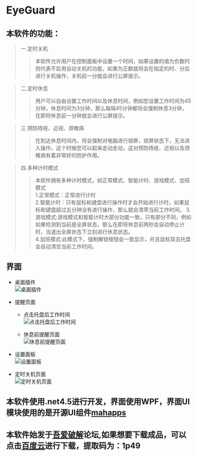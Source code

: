 # EyeGuard
## 本软件的功能：
> 一.定时关机  
>> 本软件允许用户在控制面板中设置一个时间，如果设置的值为负数时则代表不启用自动关机的功能，如果为正数就将会在指定的时、分后进行关机操作，关机前一分就会进行公屏提示。 

> 二.定时休息  
>> 用户可以自由设置工作时间以及休息时间，例如您设置工作时间为45分钟，休息时间为3分钟，那么每隔45分钟都将会强制休息3分钟，在即将休息前一分钟就会进行公屏提示。  

> 三.预防痔疮、近视、颈椎病 
>> 在到达休息时间内，将会强制对电脑进行锁屏，锁屏状态下，无法进入操作，这个时候您可以起来走动走动，这对预防痔疮、近视以及颈椎病有着非常好的防护作用。

> 四.多种计时模式
>> 本软件拥有多种计时模式，如正常模式、智能计时、游戏模式、加班模式  
> 1.正常模式：正常进行计时  
> 2.智能计时：只有鼠标和键盘进行操作时才会开始进行计时，如果鼠标和键盘超过五分钟没有进行操作，那么就会清零当前工作时间。
> 3.游戏模式:游戏模式和智能计时大部分功能一致，只有部分不同，例如如果检测到当前是全屏状态，那么在即将休息前两秒会自动停止计时，当退出全屏状态下立刻进行休息状态。  
> 4.加班模式:此模式下，强制解锁按钮会一致显示，并且鼠标双击托盘会自动清空当前工作时间。  

## 界面
+ 桌面插件  
  ![桌面插件](https://github.com/kaixin1995/EyeGuard/blob/master/Images/%E6%A1%8C%E9%9D%A2%E6%8F%92%E4%BB%B6.png)

+ 提醒页面
  - 点击托盘后工作时间  
    ![点击托盘后工作时间](https://github.com/kaixin1995/EyeGuard/blob/master/Images/%E6%8F%90%E7%A4%BA%E9%9D%A2%E6%9D%BF.png)

  - 休息前提醒页面  
    ![休息前提醒页面](https://github.com/kaixin1995/EyeGuard/blob/master/Images/%E4%BC%91%E6%81%AF%E5%89%8D%E6%8F%90%E9%86%92.png)

+ 设置面板  
  ![设置面板](https://github.com/kaixin1995/EyeGuard/blob/master/Images/%E8%AE%BE%E7%BD%AE%E9%9D%A2%E6%9D%BF.png)

+ 定时关机页面  
  ![定时关机页面](https://github.com/kaixin1995/EyeGuard/blob/master/Images/%E8%87%AA%E5%8A%A8%E5%85%B3%E6%9C%BA.png)


## 本软件使用.net4.5进行开发，界面使用WPF，界面UI模块使用的是开源UI组件[mahapps](https://mahapps.com/)

## 本软件始发于[吾爱破解](https://www.52pojie.cn/thread-951763-1-1.html)论坛,如果想要下载成品，可以点击[百度云](https://pan.baidu.com/s/1YRw7rBdLDN-Bl2-WzMnn2Q)进行下载，提取码为：1p49
